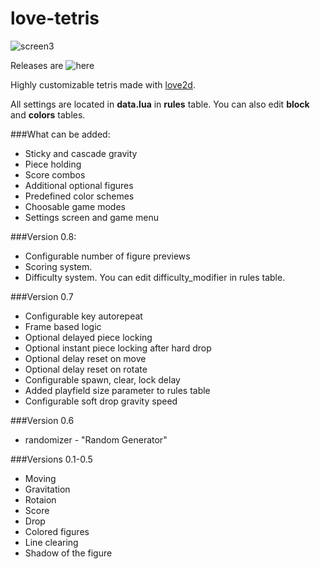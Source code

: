 love-tetris
===========

![screen3](https://f.cloud.github.com/assets/1129910/1110954/8daf5ac2-199d-11e3-8bd7-657aef8d87ac.png)

Releases are ![here](https://github.com/MrSmith33/love-tetris/releases)

Highly customizable tetris made with [love2d](https://love2d.org/).

All settings are located in __data.lua__ in __rules__ table. You can also edit __block__ and __colors__ tables.

###What can be added:
- Sticky and cascade gravity
- Piece holding
- Score combos
- Additional optional figures
- Predefined color schemes
- Choosable game modes
- Settings screen and game menu


###Version 0.8:
- Configurable number of figure previews
- Scoring system.
- Difficulty system. You can edit difficulty_modifier in rules table.

###Version 0.7
- Configurable key autorepeat
- Frame based logic
- Optional delayed piece locking
- Optional instant piece locking after hard drop
- Optional delay reset on move
- Optional delay reset on rotate
- Configurable spawn, clear, lock delay
- Added playfield size parameter to rules table
- Configurable soft drop gravity speed

###Version 0.6
- randomizer - "Random Generator"

###Versions 0.1-0.5
- Moving
- Gravitation
- Rotaion
- Score
- Drop
- Colored figures
- Line clearing
- Shadow of the figure

